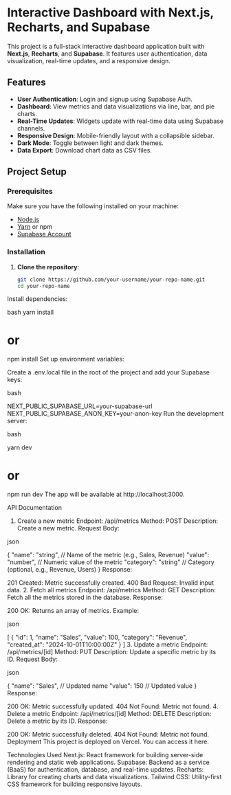 # Interactive Dashboard with Next.js, Recharts, and Supabase

This project is a full-stack interactive dashboard application built with **Next.js**, **Recharts**, and **Supabase**. It features user authentication, data visualization, real-time updates, and a responsive design.

## Features

- **User Authentication**: Login and signup using Supabase Auth.
- **Dashboard**: View metrics and data visualizations via line, bar, and pie charts.
- **Real-Time Updates**: Widgets update with real-time data using Supabase channels.
- **Responsive Design**: Mobile-friendly layout with a collapsible sidebar.
- **Dark Mode**: Toggle between light and dark themes.
- **Data Export**: Download chart data as CSV files.

## Project Setup

### Prerequisites

Make sure you have the following installed on your machine:
- [Node.js](https://nodejs.org/)
- [Yarn](https://yarnpkg.com/) or npm
- [Supabase Account](https://supabase.io/)

### Installation

1. **Clone the repository**:

   ```bash
   git clone https://github.com/your-username/your-repo-name.git
   cd your-repo-name
Install dependencies:

bash
yarn install
# or
npm install
Set up environment variables:

Create a .env.local file in the root of the project and add your Supabase keys:

bash

NEXT_PUBLIC_SUPABASE_URL=your-supabase-url
NEXT_PUBLIC_SUPABASE_ANON_KEY=your-anon-key
Run the development server:

bash

yarn dev
# or
npm run dev
The app will be available at http://localhost:3000.

API Documentation
1. Create a new metric
Endpoint: /api/metrics
Method: POST
Description: Create a new metric.
Request Body:

json

{
  "name": "string", // Name of the metric (e.g., Sales, Revenue)
  "value": "number", // Numeric value of the metric
  "category": "string" // Category (optional, e.g., Revenue, Users)
}
Response:

201 Created: Metric successfully created.
400 Bad Request: Invalid input data.
2. Fetch all metrics
Endpoint: /api/metrics
Method: GET
Description: Fetch all the metrics stored in the database.
Response:

200 OK: Returns an array of metrics.
Example:

json

[
  {
    "id": 1,
    "name": "Sales",
    "value": 100,
    "category": "Revenue",
    "created_at": "2024-10-01T10:00:00Z"
  }
]
3. Update a metric
Endpoint: /api/metrics/[id]
Method: PUT
Description: Update a specific metric by its ID.
Request Body:

json

{
  "name": "Sales", // Updated name
  "value": 150 // Updated value
}
Response:

200 OK: Metric successfully updated.
404 Not Found: Metric not found.
4. Delete a metric
Endpoint: /api/metrics/[id]
Method: DELETE
Description: Delete a metric by its ID.
Response:

200 OK: Metric successfully deleted.
404 Not Found: Metric not found.
Deployment
This project is deployed on Vercel. You can access it here.

Technologies Used
Next.js: React framework for building server-side rendering and static web applications.
Supabase: Backend as a service (BaaS) for authentication, database, and real-time updates.
Recharts: Library for creating charts and data visualizations.
Tailwind CSS: Utility-first CSS framework for building responsive layouts.